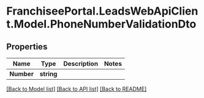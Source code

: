 # FranchiseePortal.LeadsWebApiClient.Model.PhoneNumberValidationDto

## Properties

Name | Type | Description | Notes
------------ | ------------- | ------------- | -------------
**Number** | **string** |  | 

[[Back to Model list]](../README.md#documentation-for-models) [[Back to API list]](../README.md#documentation-for-api-endpoints) [[Back to README]](../README.md)

